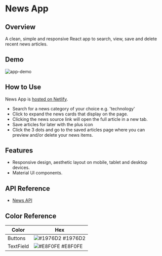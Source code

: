 # News App

## Overview

A clean, simple and responsive React app to search, view, save and delete recent news articles.

## Demo

![app-demo](./news-app-demo.gif)

## How to Use

News App is [hosted on Netlify](https://news-app-mz.netlify.app/).

- Search for a news category of your choice e.g. 'technology'
- Click to expand the news cards that display on the page.
- Clicking the news source link will open the full article in a new tab.
- Save articles for later with the plus icon
- Click the 3 dots and go to the saved articles page where you can preview and/or delete your news items.

## Features

- Responsive design, aesthetic layout on mobile, tablet and desktop devices.
- Material UI components.

## API Reference

- [News API](https://gnews.io/)

## Color Reference

| Color     | Hex                                                              |
| --------- | ---------------------------------------------------------------- |
| Buttons   | ![#1976D2](https://via.placeholder.com/10/197dd2?text=+) #1976D2 |
| TextField | ![#E8F0FE](https://via.placeholder.com/10/E8F0FE?text=+) #E8F0FE |
